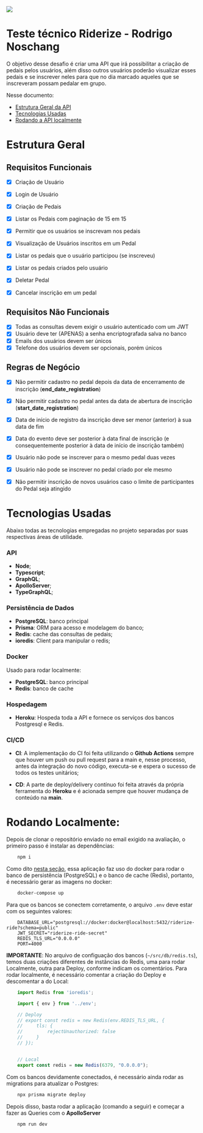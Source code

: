 ![](https://media.licdn.com/dms/image/D4D16AQEgA9_huzlrRg/profile-displaybackgroundimage-shrink_200_800/0/1675721011380?e=2147483647&v=beta&t=6JxqWon8Mkd8SbjZ7fJNxRrS-kS4KEpQyQFeg_fDWDs)

# Teste técnico Riderize  - Rodrigo Noschang

O objetivo desse desafio é criar uma API que irá possibilitar a criação de pedais pelos usuários, além disso outros usuários poderão visualizar esses pedais e se inscrever neles para que no dia marcado aqueles que se inscreveram possam pedalar em grupo.

Nesse documento:
- [Estrutura Geral da API](#estrutura-geral)
- [Tecnologias Usadas](#tecnologias-usadas)
- [Rodando a API localmente](#rodando-localmente)

# Estrutura Geral
## Requisitos Funcionais
- [x] Criação de Usuário
- [x] Login de Usuário

- [x] Criação de Pedais
- [x] Listar os Pedais com paginação de 15 em 15

- [x] Permitir que os usuários se inscrevam nos pedais
- [x] Visualização de Usuários inscritos em um Pedal
- [x] Listar os pedais que o usuário participou (se inscreveu)
- [x] Listar os pedais criados pelo usuário

- [x] Deletar Pedal
- [x] Cancelar inscrição em um pedal
## Requisitos Não Funcionais
- [x] Todas as consultas devem exigir o usuário autenticado com um JWT
- [x] Usuário deve ter (APENAS) a senha encriptografada salva no banco
- [x] Emails dos usuários devem ser únicos
- [x] Telefone dos usuários devem ser opcionais, porém únicos

## Regras de Negócio
- [x] Não permitir cadastro no pedal depois da data de encerramento de inscrição (**end_date_registration**)
- [x] Não permitir cadastro no pedal antes da data de abertura de inscrição (**start_date_registration**)
- [x] Data de início de registro da inscrição deve ser menor (anterior) à sua data de fim
- [x] Data do evento deve ser posterior à data final de inscrição (e consequentemente posterior à data de início de inscrição também)
- [x] Usuário não pode se inscrever para o mesmo pedal duas vezes
- [x] Usuário não pode se inscrever no pedal criado por ele mesmo
- [x] Não permitir inscrição de novos usuários caso o limite de participantes do Pedal seja atingido


# Tecnologias Usadas
Abaixo todas as tecnologias empregadas no projeto separadas por suas respectivas áreas de utilidade.

### API
- **Node**;
- **Typescript**;
- **GraphQL**;
- **ApolloServer**;
- **TypeGraphQL**;

### Persistência de Dados
- **PostgreSQL**: banco principal
- **Prisma**: ORM para acesso e modelagem do banco;
- **Redis**: cache das consultas de pedais;
- **ioredis**: Client para manipular o redis;

### Docker
Usado para rodar localmente:
- **PostgreSQL**: banco principal
- **Redis**: banco de cache

### Hospedagem
- **Heroku**: Hospeda toda a API e fornece os serviços dos bancos Postgresql e Redis.

### CI/CD
- **CI**: A implementação do CI foi feita utilizando o **Github Actions** sempre que houver um push ou pull request para a main e, nesse processo, antes da integração do novo código, executa-se e espera o sucesso de todos os testes unitários;

- **CD**: A parte de deploy/delivery contínuo foi feita através da própria ferramenta do **Heroku** e é acionada sempre que houver mudança de conteúdo na **main**.

# Rodando Localmente:
Depois de clonar o repositório enviado no email exigido na avaliação, o primeiro passo é instalar as dependências:

```sh
    npm i
```

Como dito [nesta seção](#tecnologias-usadas), essa aplicação faz uso do docker para rodar o banco de persistência (PostgreSQL) e o banco de cache (Redis), portanto, é necessário gerar as imagens no docker:

```sh
    docker-compose up
```

Para que os bancos se conectem corretamente, o arquivo `.env` deve estar com os seguintes valores:

```
    DATABASE_URL="postgresql://docker:docker@localhost:5432/riderize-ride?schema=public"
    JWT_SECRET="riderize-ride-secret"
    REDIS_TLS_URL="0.0.0.0"
    PORT=4000
```

**IMPORTANTE**: No arquivo de configuação dos bancos (`~/src/db/redis.ts`), temos duas criações diferentes de instâncias do Redis, uma para rodar Localmente, outra para Deploy, conforme indicam os comentários. Para rodar localmente, é necessário comentar a criação do Deploy e descomentar a do Local:

```ts
    import Redis from 'ioredis';

    import { env } from '../env';

    // Deploy
    // export const redis = new Redis(env.REDIS_TLS_URL, {
    //     tls: {
    //         rejectUnauthorized: false
    //     }
    // });


    // Local
    export const redis = new Redis(6379, "0.0.0.0");
```

Com os bancos devidamente conectados, é necessário ainda rodar as migrations para atualizar o Postgres:

```sh
    npx prisma migrate deploy
```

Depois disso, basta rodar a aplicação (comando a seguir) e começar a fazer as Queries com o **ApolloServer**

```sh
    npm run dev
```